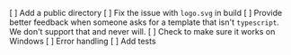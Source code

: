 [ ] Add a public directory
[ ] Fix the issue with `logo.svg` in build
[ ] Provide better feedback when someone asks for a template that isn't `typescript`. We don't support that and never will.
[ ] Check to make sure it works on Windows
[ ] Error handling
[ ] Add tests
